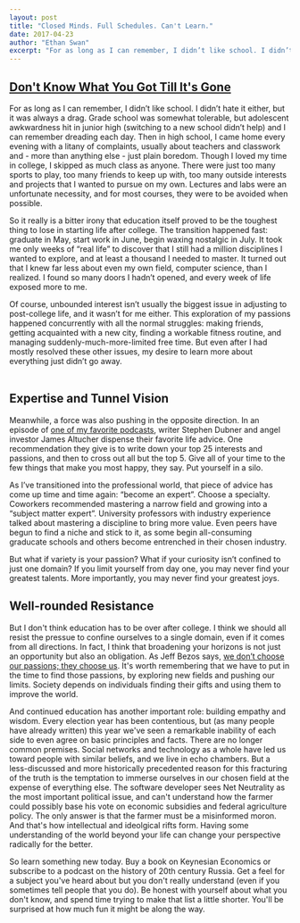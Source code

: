 ```yaml
---
layout: post
title: "Closed Minds. Full Schedules. Can't Learn."
date: 2017-04-23
author: "Ethan Swan"
excerpt: "For as long as I can remember, I didn’t like school. I didn’t hate it either, but it was always a drag. Grade school was somewhat tolerable, but adolescent awkwardness hit in junior high (switching to a new school didn’t help) and I can remember dreading each day. Then in high school, I came home every evening with a litany of complaints, usually about teachers and classwork and - more than anything else - just plain boredom. Though I loved my time in college, I skipped as much class as anyone. There were just too many sports to play, too many friends to keep up with, too many outside interests and projects that I wanted to pursue on my own. Lectures and labs were an unfortunate necessity, and for most courses, they were to be avoided when possible." 
---
```


## [Don't Know What You Got Till It's Gone](https://youtu.be/tvtJPs8IDgU)

For as long as I can remember, I didn’t like school. I didn’t hate it either, but it was always a drag. Grade school was somewhat tolerable, but adolescent awkwardness hit in junior high (switching to a new school didn’t help) and I can remember dreading each day. Then in high school, I came home every evening with a litany of complaints, usually about teachers and classwork and - more than anything else - just plain boredom. Though I loved my time in college, I skipped as much class as anyone. There were just too many sports to play, too many friends to keep up with, too many outside interests and projects that I wanted to pursue on my own. Lectures and labs were an unfortunate necessity, and for most courses, they were to be avoided when possible.

So it really is a bitter irony that education itself proved to be the toughest thing to lose in starting life after college. The transition happened fast: graduate in May, start work in June, begin waxing nostalgic in July. It took me only weeks of “real life” to discover that I still had a million disciplines I wanted to explore, and at least a thousand I needed to master. It turned out that I knew far less about even my own field, computer science, than I realized. I found so many doors I hadn’t opened, and every week of life exposed more to me.

Of course, unbounded interest isn’t usually the biggest issue in adjusting to post-college life, and it wasn’t for me either. This exploration of my passions happened concurrently with all the normal struggles: making friends, getting acquainted with a new city, finding a workable fitness routine, and managing suddenly-much-more-limited free time. But even after I had mostly resolved these other issues, my desire to learn more about everything just didn’t go away.  
<br>

## Expertise and Tunnel Vision

Meanwhile, a force was also pushing in the opposite direction. In an episode of [one of my favorite podcasts](http://www.earwolf.com/show/question-of-the-day/), writer Stephen Dubner and angel investor James Altucher dispense their favorite life advice. One recommendation they give is to write down your top 25 interests and passions, and then to cross out all but the top 5. Give all of your time to the few things that make you most happy, they say. Put yourself in a silo.

As I’ve transitioned into the professional world, that piece of advice has come up time and time again: “become an expert”. Choose a specialty. Coworkers recommended mastering a narrow field and growing into a “subject matter expert”. University professors with industry experience talked about mastering a discipline to bring more value. Even peers have begun to find a niche and stick to it, as some begin all-consuming graducate schools and others become entrenched in their chosen industry.

But what if variety is your passion? What if your curiosity isn’t confined to just one domain? If you limit yourself from day one, you may never find your greatest talents. More importantly, you may never find your greatest joys.
<br>

## Well-rounded Resistance
But I don't think education has to be over after college. I think we should all resist the pressue to confine ourselves to a single domain, even if it comes from all directions. In fact, I think that broadening your horizons is not just an opportunity but also an obligation. As Jeff Bezos says, [we don’t choose our passions; they choose us](http://www.geekwire.com/2013/advice-amazon-founder-jeff-bezos-proud-choices-gifts/). It's worth remembering that we have to put in the time to find those passions, by exploring new fields and pushing our limits. Society depends on individuals finding their gifts and using them to improve the world.

And continued education has another important role: building empathy and wisdom. Every election year has been contentious, but (as many people have already written) this year we've seen a remarkable inability of each side to even agree on basic principles and facts. There are no longer common premises. Social networks and technology as a whole have led us toward people with similar beliefs, and we live in echo chambers. But a less-discussed and more historically precedented reason for this fracturing of the truth is the temptation to immerse ourselves in our chosen field at the expense of everything else. The software developer sees Net Neutrality as the most important political issue, and can't understand how the farmer could possibly base his vote on economic subsidies and federal agriculture policy. The only answer is that the farmer must be a misinformed moron. And that's how intellectual and ideolgical rifts form. Having some understanding of the world beyond your life can change your perspective radically for the better.

So learn something new today. Buy a book on Keynesian Economics or subscribe to a podcast on the history of 20th century Russia. Get a feel for a subject you've heard about but you don't really understand (even if you sometimes tell people that you do). Be honest with yourself about what you don't know, and spend time trying to make that list a little shorter. You'll be surprised at how much fun it might be along the way.
